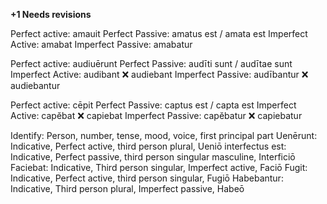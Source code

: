 **+1 Needs revisions**

Perfect active: amauit 
Perfect Passive: amatus est / amata est 
Imperfect Active: amabat 
Imperfect Passive: amabatur 

Perfect active: audiuērunt 
Perfect Passive: audīti sunt / audītae sunt 
Imperfect Active: audibant  ❌ audiebant
Imperfect Passive: audībantur  ❌ audiebantur

Perfect active: cēpit 
Perfect Passive: captus est / capta est 
Imperfect Active: capĕbat  ❌ capiebat 
Imperfect Passive: capĕbatur  ❌ capiebatur

Identify: Person, number, tense, mood, voice, first principal part 
  Uenērunt: Indicative, Perfect active, third person plural, Ueniō
  interfectus est: Indicative, Perfect passive, third person singular masculine, Interficiō 
  Faciebat: Indicative, Third person singular, Imperfect active, Faciō
  Fugit: Indicative, Perfect active, third person singular, Fugiō 
  Habebantur: Indicative, Third person plural, Imperfect passive, Habeō 
